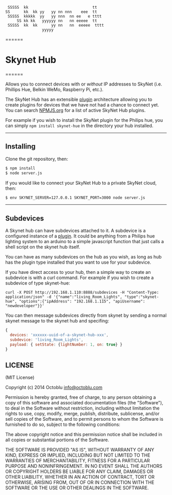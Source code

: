 ```
 SSSSS  kk                            tt
SS      kk  kk yy   yy nn nnn    eee  tt
 SSSSS  kkkkk  yy   yy nnn  nn ee   e tttt
     SS kk kk   yyyyyy nn   nn eeeee  tt
 SSSSS  kk  kk      yy nn   nn  eeeee  tttt
                yyyyy
```
======

# Skynet Hub

======

Allows you to connect devices with or *without* IP addresses to SkyNet (i.e. Phillips Hue, Belkin WeMo, Raspberry Pi, etc.).

The SkyNet Hub has an extensible [plugin](./plugins.md) architecture allowing you to create plugins for devices that we have not had a chance to connect yet.  You can search [NPMJS.org](https://www.npmjs.org/search?q=skynet-plugin) for a list of active SkyNet Hub plugins.

For example if you wish to install the SkyNet plugin for the Philips hue, you can simply `npm install skynet-hue` in the directory your hub installed.

--------------------


## Installing

Clone the git repository, then:

```bash
$ npm install
$ node server.js
```

If you would like to connect your SkyNet Hub to a private SkyNet cloud, then:

```bash
$ env SKYNET_SERVER=127.0.0.1 SKYNET_PORT=3000 node server.js
```

--------------------


## Subdevices

A Skynet hub can have subdevices attached to it.  A subdevice is a configured instance of a [plugin](./plugins.md).  It could be anything from a Philips hue lighting system to an arduino to a simple javascript function that just calls a shell script on the skynet hub itself.  

You can have as many subdevices on the hub as you wish, as long as hub has the plugin type installed that you want to use for your subdevice.


If you have direct access to your hub, then a simple way to create an subdevice is with a curl command.  For example if you wish to create a subdevice of type skynet-hue:

```
curl -X POST http://192.168.1.110:8888/subdevices -H "Content-Type: application/json" -d '{"name":"living_Room_Lights", "type":"skynet-hue", "options":{"ipAddress": "192.168.1.115", "apiUsername": "newdeveloper"}}'
```

You can then message subdevices directly from skynet by sending a normal skynet message to the skynet hub and specifing:

```javascript
{
  devices: 'xxxxxx-uuid-of-a-skynet-hub-xxx',
  subdevice: 'living_Room_Lights',
  payload: { setState: {lightNumber: 1, on: true} }
}
```


LICENSE
-------

(MIT License)

Copyright (c) 2014 Octoblu <info@octoblu.com>

Permission is hereby granted, free of charge, to any person obtaining
a copy of this software and associated documentation files (the
"Software"), to deal in the Software without restriction, including
without limitation the rights to use, copy, modify, merge, publish,
distribute, sublicense, and/or sell copies of the Software, and to
permit persons to whom the Software is furnished to do so, subject to
the following conditions:

The above copyright notice and this permission notice shall be
included in all copies or substantial portions of the Software.

THE SOFTWARE IS PROVIDED "AS IS", WITHOUT WARRANTY OF ANY KIND,
EXPRESS OR IMPLIED, INCLUDING BUT NOT LIMITED TO THE WARRANTIES OF
MERCHANTABILITY, FITNESS FOR A PARTICULAR PURPOSE AND
NONINFRINGEMENT. IN NO EVENT SHALL THE AUTHORS OR COPYRIGHT HOLDERS BE
LIABLE FOR ANY CLAIM, DAMAGES OR OTHER LIABILITY, WHETHER IN AN ACTION
OF CONTRACT, TORT OR OTHERWISE, ARISING FROM, OUT OF OR IN CONNECTION
WITH THE SOFTWARE OR THE USE OR OTHER DEALINGS IN THE SOFTWARE.
